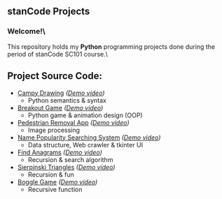 ## stanCode Projects
### Welcome!\
This repository holds my **Python** programming projects done during the period of stanCode SC101 course.\
## Project Source Code:
* [Campy Drawing](https://github.com/PTLin84/stanCode_projects/tree/main/stanCode_projects/01_Campy_Drawing) *([Demo video](https://youtu.be/02pO0BtFI_o))*
  * Python semantics & syntax
* [Breakout Game](https://github.com/PTLin84/stanCode_projects/tree/main/stanCode_projects/02_breakout_game) *([Demo video](https://youtu.be/-qMCPR_gKYw))*
  * Python game & animation design (OOP)
* [Pedestrian Removal App](https://github.com/PTLin84/stanCode_projects/tree/main/stanCode_projects/03_stanCodoshop) *([Demo video](https://youtu.be/fXnoX3IRFj4))*
  * Image processing
* [Name Popularity Searching System](https://github.com/PTLin84/stanCode_projects/tree/main/stanCode_projects/04_babygraphics) *([Demo video](https://youtu.be/Hrjr9cvB0LM))*
  * Data structure, Web crawler & tkinter UI
* [Find Anagrams](https://github.com/PTLin84/stanCode_projects/tree/main/stanCode_projects/05_find_anagrams) *([Demo video](https://youtu.be/yOaiWDEXbmA))*
  * Recursion & search algorithm
* [Sierpinski Triangles](https://github.com/PTLin84/stanCode_projects/tree/main/stanCode_projects/06_Sierpinski_triangles) *([Demo video](https://youtu.be/A6XkDxxKLSo))*
  * Recursion & fun
* [Boggle Game](https://github.com/PTLin84/stanCode_projects/tree/main/stanCode_projects/07_boggle_game) *([Demo video](https://youtu.be/zlt7lS9lIaw))*
  * Recursive function
